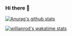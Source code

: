 ### Hi there 👋
<!-- ![](https://cdn.jsdelivr.net/gh/gouidea/picbed-go/img/profile.png) -->

<!-- frome [![Anurag's github stats] -->
[![Anurag's github stats](https://github-readme-stats.vercel.app/api?username=gouidea&count_private=true&show_icons=true&theme=radical)](https://github.com/gouidea/github-readme-stats)
<!-- frome [![willianrod's wakatime stats] -->
[![willianrod's wakatime stats](https://github-readme-stats.vercel.app/api/wakatime?username=gouidea&show_icons=true&theme=dracula)](https://github.com/gouidea)
